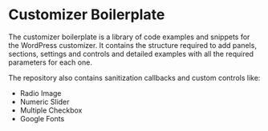 # Customizer Boilerplate

The customizer boilerplate is a library of code examples and snippets for the WordPress customizer. It contains the structure required to add panels, sections, settings and controls and detailed examples with all the required parameters for each one.

The repository also contains sanitization callbacks and custom controls like:
- Radio Image
- Numeric Slider
- Multiple Checkbox
- Google Fonts
